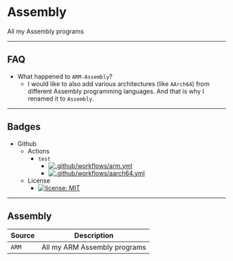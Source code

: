 # Assembly
All my Assembly programs

---
## FAQ
- What happened to `ARM-Assembly`?
	- I would like to also add various architectures (like <code>AArch64</code>) from different Assembly programming languages. And that is why I renamed it to `Assembly`.

---
## Badges
- Github
	- Actions
		- `test`
			- [![.github/workflows/arm.yml](https://github.com/GrpeApple/Assembly/actions/workflows/arm.yml/badge.svg?branch=test)](https://github.com/GrpeApple/Assembly/actions/workflows/arm.yml)
			- [![.github/workflows/aarch64.yml](https://github.com/GrpeApple/Assembly/actions/workflows/aarch64.yml/badge.svg?branch=test)](https://github.com/GrpeApple/Assembly/actions/workflows/aarch64.yml)
	- License
		- [![license: MIT](https://img.shields.io/github/license/GrpeApple/Assembly?style=flat-square)](LICENSE.md)

---
## Assembly
<table>
<thead>
	<tr>
		<th>Source</th>
		<th>Description</th>
	</tr>
</thead>
<tbody>
	<tr>
		<td>
			<code>ARM</code>
		</td>
		<td>All my ARM Assembly programs
	</tr>
</tbody>
</table>

